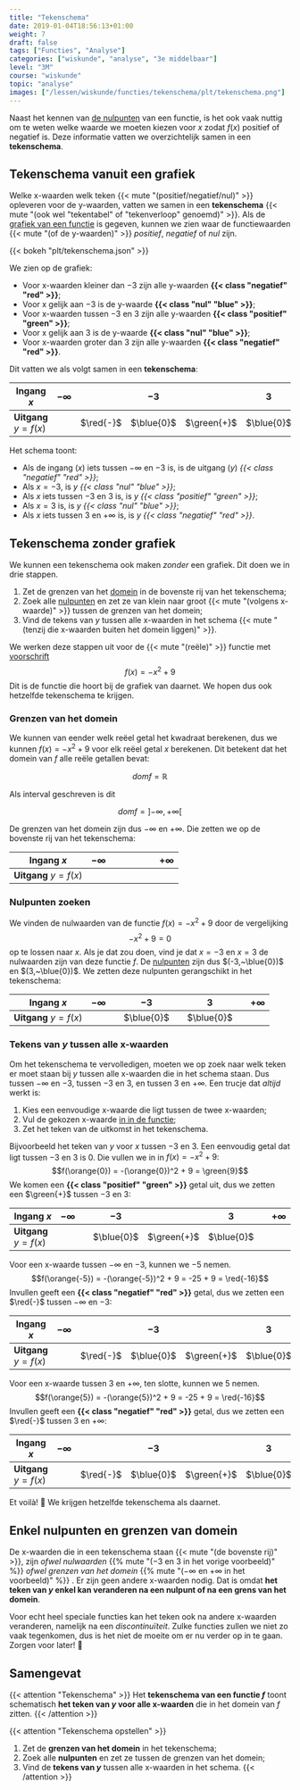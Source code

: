 ```yaml
---
title: "Tekenschema"
date: 2019-01-04T18:56:13+01:00
weight: 7
draft: false
tags: ["Functies", "Analyse"]
categories: ["wiskunde", "analyse", "3e middelbaar"]
level: "3M"
course: "wiskunde"
topic: "analyse"
images: ["/lessen/wiskunde/functies/tekenschema/plt/tekenschema.png"]
---
```


Naast het kennen van [de nulpunten](../nulpunten) van een functie, is het ook
vaak nuttig om te weten welke waarde we moeten kiezen voor $x$ zodat $f(x)$
positief of negatief is. Deze informatie vatten we overzichtelijk samen in een
**tekenschema**.

## Tekenschema vanuit een grafiek

Welke x-waarden welk teken {{< mute "(positief/negatief/nul)" >}} opleveren
voor de y-waarden, vatten we samen in een **tekenschema**
{{< mute "(ook wel \"tekentabel\" of \"tekenverloop\" genoemd)" >}}.
Als de [grafiek van een functie](../grafiek) is gegeven, kunnen we zien waar de
functiewaarden {{< mute "(of de y-waarden)" >}} _positief_, _negatief_ of _nul_
zijn.

{{< bokeh "plt/tekenschema.json" >}}

We zien op de grafiek:

-   Voor x-waarden kleiner dan $-3$ zijn alle y-waarden **{{< class "negatief" "red" >}}**;
-   Voor x gelijk aan $-3$ is de y-waarde **{{< class "nul" "blue" >}}**;
-   Voor x-waarden tussen $-3$ en $3$ zijn alle y-waarden **{{< class "positief" "green" >}}**;
-   Voor x gelijk aan $3$ is de y-waarde **{{< class "nul" "blue" >}}**;
-   Voor x-waarden groter dan $3$ zijn alle y-waarden **{{< class "negatief" "red" >}}**.

Dit vatten we als volgt samen in een **tekenschema**:

| Ingang $x$             | $-\infty$ |           | $-3$       |             | $3$        |           | $+\infty$ |
| ---------------------- | --------- | --------- | ---------- | ----------- | ---------- | --------- | --------- |
| **Uitgang** $y = f(x)$ |           | $\red{-}$ | $\blue{0}$ | $\green{+}$ | $\blue{0}$ | $\red{-}$ |

Het schema toont:

-   Als de ingang ($x$) iets tussen $-\infty$ en $-3$ is, is de uitgang ($y$) _{{< class "negatief" "red" >}}_;
-   Als $x=-3$, is $y$ _{{< class "nul" "blue" >}}_;
-   Als $x$ iets tussen $-3$ en $3$ is, is $y$ _{{< class "positief" "green" >}}_;
-   Als $x=3$ is, is $y$ _{{< class "nul" "blue" >}}_;
-   Als $x$ iets tussen $3$ en $+\infty$ is, is $y$ _{{< class "negatief" "red" >}}_.

## Tekenschema zonder grafiek

We kunnen een tekenschema ook maken _zonder_ een grafiek. Dit doen we in drie
stappen.

1. Zet de grenzen van het [domein](../domein_beeld#domein-van-een-functie) in de bovenste rij van het tekenschema;
2. Zoek alle [nulpunten](../nulpunten) en zet ze van klein naar groot {{< mute "(volgens x-waarde)" >}} tussen de grenzen van het domein;
3. Vind de tekens van $y$ tussen alle x-waarden in het schema {{< mute "(tenzij die x-waarden buiten het domein liggen)" >}}.

We werken deze stappen uit voor de {{< mute "(reële)" >}} functie met
[voorschrift](../voorschrift) $$f(x) = -x^2 + 9$$
Dit is de functie die hoort bij de grafiek van daarnet. We hopen dus ook
hetzelfde tekenschema te krijgen.

### Grenzen van het domein

We kunnen van eender welk reëel getal het kwadraat berekenen, dus we kunnen
$f(x) = -x^2 + 9$ voor elk reëel getal $x$ berekenen. Dit betekent dat het
domein van $f$ alle reële getallen bevat:

$$dom f = \mathbb{R}$$

Als interval geschreven is dit

$$dom f = \left] -\infty, +\infty \right[%]$$

De grenzen van het domein zijn dus $-\infty$ en $+\infty$. Die zetten we op de
bovenste rij van het tekenschema:

| Ingang $x$             | $-\infty$ |     |     |     |     |     | $+\infty$ |
| ---------------------- | --------- | --- | --- | --- | --- | --- | --------- |
| **Uitgang** $y = f(x)$ |           |     |     |     |     |     |

### Nulpunten zoeken

We vinden de nulwaarden van de functie $f(x) = -x^2 + 9$ door de
vergelijking
$$-x^2 + 9 = 0$$
op te lossen naar $x$.
Als je dat zou doen, vind je dat $x=-3$ en $x=3$ de nulwaarden zijn van deze functie $f$. De
[nulpunten](../nulpunten#nulpunten-van-een-functie) zijn dus $(-3,~\blue{0})$ en
$(3,~\blue{0})$. We zetten deze nulpunten gerangschikt in het tekenschema:

| Ingang $x$             | $-\infty$ |     | $-3$       |     | $3$        |     | $+\infty$ |
| ---------------------- | --------- | --- | ---------- | --- | ---------- | --- | --------- |
| **Uitgang** $y = f(x)$ |           |     | $\blue{0}$ |     | $\blue{0}$ |     |

### Tekens van $y$ tussen alle x-waarden

Om het tekenschema te vervolledigen, moeten we op zoek naar welk teken er moet
staan bij $y$ tussen alle x-waarden die in het schema staan. Dus tussen
$-\infty$ en $-3$, tussen $-3$ en $3$, en tussen $3$ en $+\infty$. Een trucje
dat _altijd_ werkt is:

1. Kies een eenvoudige x-waarde die ligt tussen de twee x-waarden;
2. Vul de gekozen x-waarde [in in de functie](../voorschrift#x-invullen-in-een-voorschrift);
3. Zet het teken van de uitkomst in het tekenschema.

Bijvoorbeeld het teken van
$y$ voor $x$ tussen $-3$ en $3$. Een eenvoudig getal dat ligt tussen $-3$ en $3$ is
$0$. Die vullen we in in $f(x) = -x^2 + 9$:
$$f(\orange{0}) = -(\orange{0})^2 + 9 = \green{9}$$
We komen een **{{< class "positief" "green" >}}** getal uit, dus we zetten een $\green{+}$ tussen $-3$ en $3$:

| Ingang $x$             | $-\infty$ |     | $-3$       |             | $3$        |     | $+\infty$ |
| ---------------------- | --------- | --- | ---------- | ----------- | ---------- | --- | --------- |
| **Uitgang** $y = f(x)$ |           |     | $\blue{0}$ | $\green{+}$ | $\blue{0}$ |     |

Voor een x-waarde tussen $-\infty$ en $-3$, kunnen we $-5$ nemen.
$$f(\orange{-5}) = -(\orange{-5})^2 + 9 = -25 + 9 = \red{-16}$$
Invullen geeft een **{{< class "negatief" "red" >}}** getal, dus we zetten een $\red{-}$ tussen $-\infty$ en $-3$:

| Ingang $x$             | $-\infty$ |           | $-3$       |             | $3$        |     | $+\infty$ |
| ---------------------- | --------- | --------- | ---------- | ----------- | ---------- | --- | --------- |
| **Uitgang** $y = f(x)$ |           | $\red{-}$ | $\blue{0}$ | $\green{+}$ | $\blue{0}$ |     |

Voor een x-waarde tussen $3$ en $+\infty$, ten slotte, kunnen we
$5$ nemen. $$f(\orange{5}) = -(\orange{5})^2 + 9 = -25 + 9 =
\red{-16}$$ Invullen geeft een **{{< class "negatief" "red" >}}** getal, dus we zetten een $\red{-}$ tussen $3$ en
$+\infty$:

| Ingang $x$             | $-\infty$ |           | $-3$       |             | $3$        |           | $+\infty$ |
| ---------------------- | --------- | --------- | ---------- | ----------- | ---------- | --------- | --------- |
| **Uitgang** $y = f(x)$ |           | $\red{-}$ | $\blue{0}$ | $\green{+}$ | $\blue{0}$ | $\red{-}$ |

Et voilà! :muscle: We krijgen hetzelfde tekenschema als daarnet.

## Enkel nulpunten en grenzen van domein

De x-waarden die in een tekenschema staan {{< mute "(de bovenste rij)" >}}, zijn _ofwel nulwaarden_ {{% mute
"($-3$ en $3$ in het vorige voorbeeld)" %}} _ofwel grenzen van het domein_ {{%
mute "($-\infty$ en $+\infty$ in het voorbeeld)" %}} . Er zijn geen andere
x-waarden nodig. Dat is omdat **het teken van $y$ enkel kan veranderen na een
nulpunt of na een grens van het domein**.

Voor echt heel speciale functies kan het teken ook na andere x-waarden
veranderen, namelijk na een _discontinuïteit_. Zulke functies zullen we niet zo
vaak tegenkomen, dus is het niet de moeite om er nu verder op in te gaan.
Zorgen voor later! :wave:

## Samengevat

{{< attention "Tekenschema" >}}
Het **tekenschema van een functie $f$** toont schematisch **het teken van $y$
voor alle x-waarden** die in het domein van $f$ zitten.
{{< /attention >}}

{{< attention "Tekenschema opstellen" >}}

1. Zet de **grenzen van het domein** in het tekenschema;
2. Zoek alle **nulpunten** en zet ze tussen de grenzen van het domein;
3. Vind de **tekens van $y$** tussen alle x-waarden in het schema.
   {{< /attention >}}
